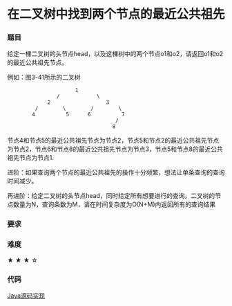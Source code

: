 # 在二叉树中找到两个节点的最近公共祖先

### 题目

给定一棵二叉树的头节点head，以及这棵树中的两个节点o1和o2，请返回o1和o2的最近公共祖先节点。

例如：图3-41所示的二叉树

                          1
                    /            \    
                 2                  3
             /        \        /        \
            4          5      6          7
                                       /
                                      8
节点4和节点5的最近公共祖先节点为节点2，节点5和节点2的最近公共祖先节点为节点2，节点6和节点8的最近公共祖先节点为节点3，节点5和节点8的最近公共祖先节点为节点1.

进阶：如果查询两个节点的最近公共祖先的操作十分频繁，想法让单条查询的查询时间减少。

再进阶：给定二叉树的头节点head，同时给定所有想要进行的查询。二叉树的节点数量为N，查询条数为M，请在时间复杂度为O(N+M)内返回所有的查询结果

### ~~要求~~


### 难度

 ★ ★ ★ ☆

### 代码

 [Java源码实现](../../src/BTree/BTree18.java)
